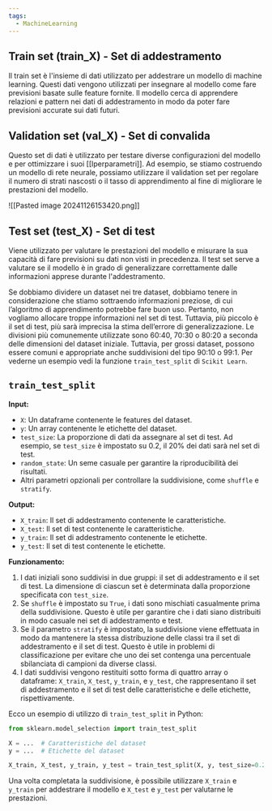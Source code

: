 ```yaml
---
tags:
  - MachineLearning
---
```

## Train set (train_X) - Set di addestramento

Il train set è l'insieme di dati utilizzato per addestrare un modello di machine learning. Questi dati vengono utilizzati per insegnare al modello come fare previsioni basate sulle feature fornite. Il modello cerca di apprendere relazioni e pattern nei dati di addestramento in modo da poter fare previsioni accurate sui dati futuri.

## Validation set (val_X) - Set di convalida

Questo set di dati è utilizzato per testare diverse configurazioni del modello e per ottimizzare i suoi [[Iperparametri]].
Ad esempio, se stiamo costruendo un modello di rete neurale, possiamo utilizzare il validation set per regolare il numero di strati nascosti o il tasso di apprendimento al fine di migliorare le prestazioni del modello.

![[Pasted image 20241126153420.png]]

## Test set (test_X) - Set di test

Viene utilizzato per valutare le prestazioni del modello e misurare la sua capacità di fare previsioni su dati non visti in precedenza.
Il test set serve a valutare se il modello è in grado di generalizzare correttamente dalle informazioni apprese durante l'addestramento.


Se dobbiamo dividere un dataset nei tre dataset, dobbiamo tenere in considerazione che stiamo sottraendo informazioni preziose, di cui l’algoritmo di apprendimento potrebbe fare buon uso. Pertanto, non vogliamo allocare troppe informazioni nel set di test. Tuttavia, più piccolo è il set di test, più sarà imprecisa la stima dell’errore di generalizzazione. 
Le divisioni più comunemente utilizzate sono 60:40, 70:30 o 80:20 a seconda delle dimensioni del dataset iniziale. Tuttavia, per grossi dataset, possono essere comuni e appropriate anche suddivisioni del tipo 90:10 o 99:1.
Per vederne un esempio vedi la funzione `train_test_split` di `Scikit Learn`.

## `train_test_split`

**Input:**
- `X`: Un dataframe contenente le features del dataset.
- `y`: Un array contenente le etichette del dataset.
- `test_size`: La proporzione di dati da assegnare al set di test. Ad esempio, se `test_size` è impostato su 0.2, il 20% dei dati sarà nel set di test.
- `random_state`: Un seme casuale per garantire la riproducibilità dei risultati.
- Altri parametri opzionali per controllare la suddivisione, come `shuffle` e `stratify`.

**Output:**
- `X_train`: Il set di addestramento contenente le caratteristiche.
- `X_test`: Il set di test contenente le caratteristiche.
- `y_train`: Il set di addestramento contenente le etichette.
- `y_test`: Il set di test contenente le etichette.

**Funzionamento:**
1. I dati iniziali sono suddivisi in due gruppi: il set di addestramento e il set di test. La dimensione di ciascun set è determinata dalla proporzione specificata con `test_size`.
2. Se `shuffle` è impostato su `True`, i dati sono mischiati casualmente prima della suddivisione. Questo è utile per garantire che i dati siano distribuiti in modo casuale nei set di addestramento e test.
3. Se il parametro `stratify` è impostato, la suddivisione viene effettuata in modo da mantenere la stessa distribuzione delle classi tra il set di addestramento e il set di test. Questo è utile in problemi di classificazione per evitare che uno dei set contenga una percentuale sbilanciata di campioni da diverse classi.
4. I dati suddivisi vengono restituiti sotto forma di quattro array o dataframe: `X_train`, `X_test`, `y_train`, e `y_test`, che rappresentano il set di addestramento e il set di test delle caratteristiche e delle etichette, rispettivamente.

Ecco un esempio di utilizzo di `train_test_split` in Python:
```python
from sklearn.model_selection import train_test_split

X = ...  # Caratteristiche del dataset
y = ...  # Etichette del dataset

X_train, X_test, y_train, y_test = train_test_split(X, y, test_size=0.2, random_state=42)
```
Una volta completata la suddivisione, è possibile utilizzare `X_train` e `y_train` per addestrare il modello e `X_test` e `y_test` per valutarne le prestazioni.
